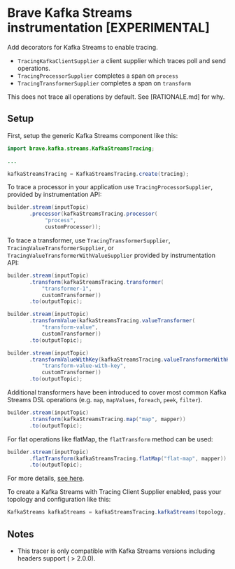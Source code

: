 # Brave Kafka Streams instrumentation [EXPERIMENTAL]

Add decorators for Kafka Streams to enable tracing.
* `TracingKafkaClientSupplier` a client supplier which traces poll and send operations.
* `TracingProcessorSupplier` completes a span on `process`
* `TracingTransformerSupplier` completes a span on `transform`

This does not trace all operations by default. See [RATIONALE.md] for why.

## Setup

First, setup the generic Kafka Streams component like this:
```java
import brave.kafka.streams.KafkaStreamsTracing;

...

kafkaStreamsTracing = KafkaStreamsTracing.create(tracing);
```

To trace a processor in your application use `TracingProcessorSupplier`, provided by instrumentation API:

```java
builder.stream(inputTopic)
       .processor(kafkaStreamsTracing.processor(
            "process",
            customProcessor));
```

To trace a transformer, use `TracingTransformerSupplier`, `TracingValueTransformerSupplier`, or `TracingValueTransformerWithValueSupplier` provided by instrumentation API:

```java
builder.stream(inputTopic)
       .transform(kafkaStreamsTracing.transformer(
           "transformer-1",
           customTransformer))
       .to(outputTopic);
```

```java
builder.stream(inputTopic)
       .transformValue(kafkaStreamsTracing.valueTransformer(
           "transform-value",
           customTransformer))
       .to(outputTopic);
```

```java
builder.stream(inputTopic)
       .transformValueWithKey(kafkaStreamsTracing.valueTransformerWithKey(
           "transform-value-with-key",
           customTransformer))
       .to(outputTopic);
```

Additional transformers have been introduced to cover most common Kafka Streams DSL operations (e.g. `map`, `mapValues`, `foreach`, `peek`, `filter`).

```java
builder.stream(inputTopic)
       .transform(kafkaStreamsTracing.map("map", mapper))
       .to(outputTopic);
```

For flat operations like flatMap, the `flatTransform` method can be used:

```java
builder.stream(inputTopic)
       .flatTransform(kafkaStreamsTracing.flatMap("flat-map", mapper))
       .to(outputTopic);
```

For more details, [see here](https://github.com/openzipkin/brave/blob/master/instrumentation/kafka-streams/src/main/java/brave/kafka/streams/KafkaStreamsTracing.java).

To create a Kafka Streams with Tracing Client Supplier enabled, pass your topology and configuration like this:

```java
KafkaStreams kafkaStreams = kafkaStreamsTracing.kafkaStreams(topology, streamsConfig);
```

## Notes

* This tracer is only compatible with Kafka Streams versions including headers support ( > 2.0.0).
